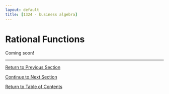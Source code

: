 ```yaml
---
layout: default
title: [1324 - business algebra]
---
```


Rational Functions
===

Coming soon!

---

[Return to Previous Section](1-4-polynomial-functions.html)

[Continue to Next Section](2-1-exponential-functions.html)

[Return to Table of Contents](00-index.html)